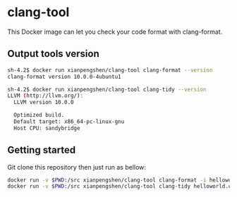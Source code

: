 # clang-tool

This Docker image can let you check your code format with clang-format. 

## Output tools version

```bash
sh-4.2$ docker run xianpengshen/clang-tool clang-format --version
clang-format version 10.0.0-4ubuntu1

sh-4.2$ docker run xianpengshen/clang-tool clang-tidy --version
LLVM (http://llvm.org/):
  LLVM version 10.0.0

  Optimized build.
  Default target: x86_64-pc-linux-gnu
  Host CPU: sandybridge
```

## Getting started

Git clone this repository then just run as bellow:

```bash
docker run -v $PWD:/src xianpengshen/clang-tool clang-format -i helloworld.c
docker run -v $PWD:/src xianpengshen/clang-tool clang-tidy helloworld.c -checks=boost-*,bugprone-*,performance-*,readability-*,portability-*,modernize-*,clang-analyzer-cplusplus-*,clang-analyzer-*,cppcoreguidelines-*
```
